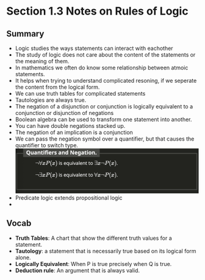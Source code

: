 # Section 1.3 Notes on Rules of Logic

## Summary
- Logic studies the ways statements can interact with eachother
- The study of logic does not care about the content of the statements or the meaning of them. 
- In mathematics we often do know some relationship between atmoic statements.
- It helps when trying to understand complicated resoning, if we seperate the content from the logical form.
- We can use truth tables for complicated statements
- Tautologies are always true.
- The negation of a disjunction or conjunction is logically equivalent to a conjunction or disjunction of negations
- Boolean algebra can be used to transform one statement into another.
- You can have double negations stacked up.
- The negation of an implication is a conjunction
- We can pass the negation symbol over a quantifier, but that causes the quantifier to switch type.
![Image of Quantifiers](../Images/Quantifiers.png)
- Predicate logic extends propositional logic
- 

## Vocab
- **Truth Tables**: A chart that show the different truth values for a statement.
- **Tautology**: a statement that is necessarily true based on its logical form alone.
- **Logically Equivalent**: When P is true precisely when Q is true.
- **Deduction rule**: An argument that is always valid. 
